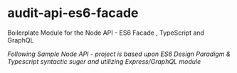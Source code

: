 # audit-api-es6-facade
Boilerplate Module for the Node API - ES6 Facade , TypeScript and GraphQL

*Following Sample Node API - project is based upon ES6 Design Paradigm & Typescript syntactic suger and utilizing Express/GraphQL module*

